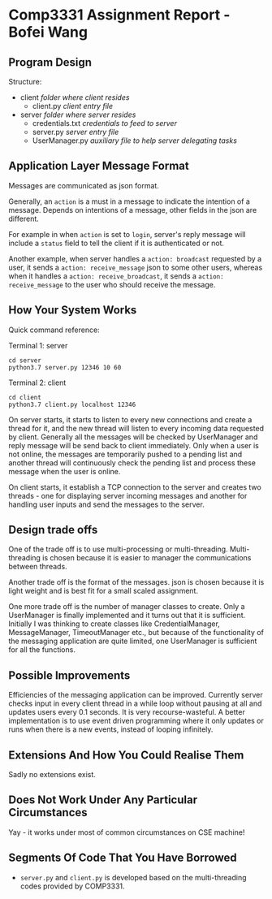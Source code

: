 # Comp3331 Assignment Report - Bofei Wang

## Program Design

Structure:  
- client *folder where client resides*
    - client.py *client entry file*
- server *folder where server resides*
    - credentials.txt *credentials to feed to server*
    - server.py *server entry file*
    - UserManager.py *auxiliary file to help server delegating tasks*

## Application Layer Message Format

Messages are communicated as json format.

Generally, an `action` is a must in a message to indicate the intention of a message. Depends on intentions of a message, other fields in the json are different.

For example in when `action` is set to `login`, server's reply message will include a `status` field to tell the client if it is authenticated or not. 

Another example, when server handles a `action: broadcast` requested by a user, it sends a `action: receive_message` json to some other users, whereas when it handles a `action: receive_broadcast`, it sends a `action: receive_message` to the user who should receive the message.

## How Your System Works

Quick command reference:

Terminal 1: server
```shell script
cd server
python3.7 server.py 12346 10 60 
```

Terminal 2: client
```shell script
cd client
python3.7 client.py localhost 12346
```

On server starts, it starts to listen to every new connections and create a thread for it, and the new thread will listen to every incoming data requested by client. Generally all the messages will be checked by UserManager and reply message will be send back to client immediately. Only when a user is not online, the messages are temporarily pushed to a pending list and another thread will continuously check the pending list and process these message when the user is online.

On client starts, it establish a TCP connection to the server and creates two threads - one for displaying server incoming messages and another for handling user inputs and send the messages to the server.

## Design trade offs

One of the trade off is to use multi-processing or multi-threading. Multi-threading is chosen because it is easier to manager the communications between threads.

Another trade off is the format of the messages. json is chosen because it is light weight and is best fit for a small scaled assignment.

One more trade off is the number of manager classes to create. Only a UserManager is finally implemented and it turns out that it is sufficient. Initially I was thinking to create classes like CredentialManager, MessageManager, TimeoutManager etc., but because of the functionality of the messaging application are quite limited, one UserManager is sufficient for all the functions.

## Possible Improvements

Efficiencies of the messaging application can be improved. Currently server checks input in every client thread in a while loop without pausing at all and updates users every 0.1 seconds. It is very recourse-wasteful. A better implementation is to use event driven programming where it only updates or runs when there is a new events, instead of looping infinitely.

## Extensions And How You Could Realise Them

Sadly no extensions exist.

## Does Not Work Under Any Particular Circumstances

Yay - it works under most of common circumstances on CSE machine!

## Segments Of Code That You Have Borrowed

- `server.py` and `client.py` is developed based on the multi-threading codes provided by COMP3331.
